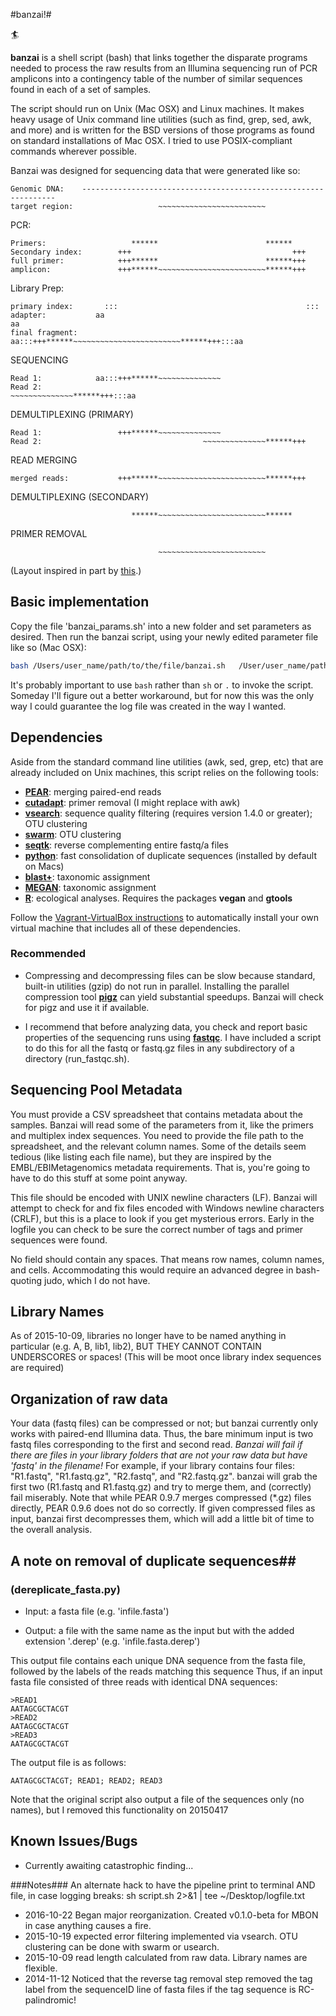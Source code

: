 #banzai!#

🏄

**banzai** is a shell script (bash) that links together the disparate programs needed to process the raw results from an Illumina sequencing run of PCR amplicons into a contingency table of the number of similar sequences found in each of a set of samples.

The script should run on Unix (Mac OSX) and Linux machines. It makes heavy usage of Unix command line utilities (such as find, grep, sed, awk, and more) and is written for the BSD versions of those programs as found on standard installations of Mac OSX. I tried to use POSIX-compliant commands wherever possible.

Banzai was designed for sequencing data that were generated like so:

```
Genomic DNA:    ----------------------------------------------------------------
target region:                   ~~~~~~~~~~~~~~~~~~~~~~~~
```

PCR:
```
Primers:                   ******                        ******
Secondary index:        +++                                    +++
full primer:            +++******                        ******+++
amplicon:               +++******~~~~~~~~~~~~~~~~~~~~~~~~******+++
```

Library Prep:
```
primary index:       :::                                          :::
adapter:           aa                                                aa
final fragment:    aa:::+++******~~~~~~~~~~~~~~~~~~~~~~~~******+++:::aa
```

SEQUENCING
```
Read 1:            aa:::+++******~~~~~~~~~~~~~~
Read 2:                                    ~~~~~~~~~~~~~~******+++:::aa
```

DEMULTIPLEXING (PRIMARY)
```
Read 1:                 +++******~~~~~~~~~~~~~~
Read 2:                                    ~~~~~~~~~~~~~~******+++
```

READ MERGING
```
merged reads:           +++******~~~~~~~~~~~~~~~~~~~~~~~~******+++
```

DEMULTIPLEXING (SECONDARY)
```
                           ******~~~~~~~~~~~~~~~~~~~~~~~~******
 ```
PRIMER REMOVAL
```
                                 ~~~~~~~~~~~~~~~~~~~~~~~~
```
(Layout inspired in part by [this](https://github.com/geraldinepascal/FROGS).)

## Basic implementation ##
Copy the file 'banzai_params.sh' into a new folder and set parameters as desired. Then run the banzai script, using your newly edited parameter file like so (Mac OSX):

```sh
bash /Users/user_name/path/to/the/file/banzai.sh   /User/user_name/path/to/param_file.sh
```

It's probably important to use `bash` rather than `sh` or `.` to invoke the script. Someday I'll figure out a better workaround, but for now this was the only way I could guarantee the log file was created in the way I wanted.


## Dependencies ##
Aside from the standard command line utilities (awk, sed, grep, etc) that are already included on Unix machines, this script relies on the following tools:

* **[PEAR](http://sco.h-its.org/exelixis/web/software/pear/)**: merging paired-end reads
* **[cutadapt](https://github.com/marcelm/cutadapt)**: primer removal (I might replace with awk)
* **[vsearch](https://github.com/torognes/vsearch)**: sequence quality filtering (requires version 1.4.0 or greater); OTU clustering
* **[swarm](https://github.com/torognes/swarm)**: OTU clustering
* **[seqtk](https://github.com/lh3/seqtk)**: reverse complementing entire fastq/a files
* **[python](https://www.python.org/)**: fast consolidation of duplicate sequences (installed by default on Macs)
* **[blast+](http://www.ncbi.nlm.nih.gov/books/NBK279690/)**: taxonomic assignment
* **[MEGAN](http://ab.inf.uni-tuebingen.de/software/megan5/)**: taxonomic assignment
* **[R](https://www.r-project.org/)**: ecological analyses. Requires the packages **vegan** and **gtools**

Follow the [Vagrant-VirtualBox instructions](doc/vagrant_install.md) to automatically install your own virtual machine that includes all of these dependencies.

### Recommended ###
* Compressing and decompressing files can be slow because standard, built-in utilities (gzip) do not run in parallel. Installing the parallel compression tool **[pigz](http://zlib.net/pigz/)** can yield substantial speedups. Banzai will check for pigz and use it if available.

* I recommend that before analyzing data, you check and report basic properties of the sequencing runs using **[fastqc](http://www.bioinformatics.babraham.ac.uk/projects/fastqc/)**. I have included a script to do this for all the fastq or fastq.gz files in any subdirectory of a directory (run_fastqc.sh).


## Sequencing Pool Metadata ##
You must provide a CSV spreadsheet that contains metadata about the samples. Banzai will read some of the parameters from it, like the primers and multiplex index sequences. You need to provide the file path to the spreadsheet, and the relevant column names. Some of the details seem tedious (like listing each file name), but they are inspired by the EMBL/EBIMetagenomics metadata requirements. That is, you're going to have to do this stuff at some point anyway.

This file should be encoded with UNIX newline characters (LF). Banzai will attempt to check for and fix files encoded with Windows newline characters (CRLF), but this is a place to look if you get mysterious errors. Early in the logfile you can check to be sure the correct number of tags and primer sequences were found.

No field should contain any spaces. That means row names, column names, and cells. Accommodating this would require an advanced degree in bash-quoting judo, which I do not have.

## Library Names ##
As of 2015-10-09, libraries no longer have to be named anything in particular (e.g. A, B, lib1, lib2),
BUT THEY CANNOT CONTAIN UNDERSCORES or spaces! (This will be moot once library index sequences are required)

## Organization of raw data ##
Your data (fastq files) can be compressed or not; but banzai currently only works with paired-end Illumina data. Thus, the bare minimum input is two fastq files corresponding to the first and second read. *Banzai will fail if there are files in your library folders that are not your raw data but have 'fastq' in the filename!* For example, if your library contains four files: "R1.fastq", "R1.fastq.gz", "R2.fastq", and "R2.fastq.gz". banzai will grab the first two (R1.fastq and R1.fastq.gz) and try to merge them, and (correctly) fail miserably. Note that while PEAR 0.9.7 merges compressed (\*.gz) files directly, PEAR 0.9.6 does not do so correctly. If given compressed files as input, banzai first decompresses them, which will add a little bit of time to the overall analysis.

## A note on removal of duplicate sequences##

###  (dereplicate_fasta.py) ###

* Input: a fasta file (e.g. 'infile.fasta')

* Output: a file with the same name as the input but with the added extension '.derep' (e.g. 'infile.fasta.derep')

This output file contains each unique DNA sequence from the fasta file, followed by the labels of the reads matching this sequence
Thus, if an input fasta file consisted of three reads with identical DNA sequences:

	>READ1
	AATAGCGCTACGT
	>READ2
	AATAGCGCTACGT
	>READ3
	AATAGCGCTACGT

The output file is as follows:

	AATAGCGCTACGT; READ1; READ2; READ3

Note that the original script also output a file of the sequences only (no names), but I removed this functionality on 20150417


## Known Issues/Bugs ##
* Currently awaiting catastrophic finding...

###Notes###
An alternate hack to have the pipeline print to terminal AND file, in case logging breaks:
sh script.sh  2>&1 | tee ~/Desktop/logfile.txt

* 2016-10-22 Began major reorganization. Created v0.1.0-beta for MBON in case anything causes a fire.
* 2015-10-19 expected error filtering implemented via vsearch. OTU clustering can be done with swarm or usearch.
* 2015-10-09 read length calculated from raw data. Library names are flexible.
* 2014-11-12 Noticed that the reverse tag removal step removed the tag label from the sequenceID line of fasta files if the tag sequence is RC-palindromic!
